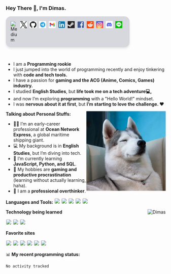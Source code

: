 ### Hey There 👋, I'm Dimas.

<div style="background-color: rgba(60, 67, 89, 0.2); border-radius: 16px; padding: 15px; display: inline-block; margin-bottom: 10px; box-shadow: 0 4px 6px rgba(0, 0, 0, 0.1);">
  <a href="https://medium.com/@dimasalif5">
    <img align="left" alt="Medium" width="22px" src="https://cdn.jsdelivr.net/npm/simple-icons@9.0.0/icons/medium.svg" style="fill:#000000; margin-right: 8px;"/>
  </a>
  <a href="https://twitter.com/NeXa_303">
    <img align="left" alt="Twitter" width="22px" src="https://raw.githubusercontent.com/devicons/devicon/master/icons/twitter/twitter-original.svg" style="margin-right: 8px;"/>
  </a>
  <a href="https://github.com/TheNeXa">
    <img align="left" alt="Github" width="22px" src="https://raw.githubusercontent.com/devicons/devicon/master/icons/github/github-original.svg" style="margin-right: 8px;"/>
  </a>
  <a href="https://t.me/NeXa303">
    <img align="left" alt="Telegram" width="22px" src="https://raw.githubusercontent.com/edent/SuperTinyIcons/master/images/svg/telegram.svg" style="margin-right: 8px;"/>
  </a>
  <a href="mailto:dimasalif5@gmail.com">
    <img align="left" alt="Gmail" width="22px" src="https://raw.githubusercontent.com/edent/SuperTinyIcons/master/images/svg/gmail.svg" style="margin-right: 8px;"/>
  </a>
  <a href="https://www.linkedin.com/in/dimas-alif/">
    <img align="left" alt="LinkedIn" width="22px" src="https://raw.githubusercontent.com/devicons/devicon/master/icons/linkedin/linkedin-original.svg" style="margin-right: 8px;"/>
  </a>
  <a href="https://steamcommunity.com/id/thenexas/">
    <img align="left" alt="Steam" width="22px" src="https://raw.githubusercontent.com/edent/SuperTinyIcons/master/images/svg/steam.svg" style="margin-right: 8px;"/>
  </a>
  <a href="https://www.facebook.com/Dimas.KeNtobi">
    <img align="left" alt="Facebook" width="22px" src="https://raw.githubusercontent.com/devicons/devicon/master/icons/facebook/facebook-original.svg" style="margin-right: 8px;"/>
  </a>
  <a href="https://www.reddit.com/u/TheNeXa">
    <img align="left" alt="Reddit" width="22px" src="https://raw.githubusercontent.com/edent/SuperTinyIcons/master/images/svg/reddit.svg" style="margin-right: 8px;"/>
  </a>
  <a href="https://www.instagram.com/dimski__/">
    <img align="left" alt="Instagram" width="22px" src="https://raw.githubusercontent.com/edent/SuperTinyIcons/master/images/svg/instagram.svg" style="margin-right: 8px;"/>
  </a>
  <a href="https://discord.gg/W2pGkq3MzF">
    <img align="left" alt="Discord" width="22px" src="https://raw.githubusercontent.com/edent/SuperTinyIcons/master/images/svg/discord.svg" style="margin-right: 8px;"/>
  </a>
  <a href="https://line.me/R/ti/p/nexa303">
    <img align="left" alt="LINE" width="22px" src="https://raw.githubusercontent.com/edent/SuperTinyIcons/master/images/svg/line.svg" style="margin-right: 8px;"/>
  </a>
  </a>
  <div style="clear: both;"></div>
</div>


<br />
<br />

- I am a **Programming rookie**
- I just jumped into the world of programming recently and enjoy tinkering with **code and tech tools.**
- I have a passion for **gaming and the ACG (Anime, Comics, Games) industry.**
- I studied **English Studies**, but **life took me on a tech adventure💻,**
- and now I’m exploring **programming** with a "Hello World!" mindset.
- I was **nervous about it at first**, but **I’m starting to love the challenge. ❤️**

<img align="right" alt="Dimas" width="250px" src="https://raw.githubusercontent.com/TheNeXa/TheNeXa/refs/heads/main/cute-dogo.jpg" />

**Talking about Personal Stuffs:**

- 👨‍🏛 I’m an early-career professional at **Ocean Network Express**, a global maritime shipping giant.
- 💻 My background is in **English Studies**, but I’m diving into tech.
- 🌱 I’m currently learning **JavaScript, Python, and SQL**.
- 🤔 My hobbies are **gaming and productive procrastination** (learning without actually learning, haha).
- 💼 I am a **professional overthinker**.




**Languages and Tools:** <code><img height="20" src="https://cdn.jsdelivr.net/npm/simple-icons@v8/icons/javascript.svg" style="background-color:white; border-radius:3px; padding:1px;"/></code>
<code><img height="20" src="https://cdn.jsdelivr.net/npm/simple-icons@v8/icons/python.svg" style="background-color:white; border-radius:3px; padding:1px;"/></code>
<code><img height="20" src="https://cdn.jsdelivr.net/npm/simple-icons@v8/icons/mysql.svg" style="background-color:white; border-radius:3px; padding:1px;"/></code>
<code><img height="20" src="https://cdn.jsdelivr.net/npm/simple-icons@v8/icons/git.svg" style="background-color:white; border-radius:3px; padding:1px;"/></code>
<code><img height="20" src="https://cdn.jsdelivr.net/npm/simple-icons@v8/icons/visualstudiocode.svg" style="background-color:white; border-radius:3px; padding:1px;"/></code>

<img align="right" src="https://github-readme-stats.vercel.app/api?username=TheNeXa&count_private=true&show_icons=true" alt="Dimas" />

**Technology being learned**

<code><img height="20" src="https://cdn.jsdelivr.net/npm/simple-icons@v8/icons/javascript.svg" style="background-color:white; border-radius:3px; padding:1px;"/></code>
<code><img height="20" src="https://cdn.jsdelivr.net/npm/simple-icons@v8/icons/python.svg" style="background-color:white; border-radius:3px; padding:1px;"/></code>
<code><img height="20" src="https://cdn.jsdelivr.net/npm/simple-icons@v8/icons/mysql.svg" style="background-color:white; border-radius:3px; padding:1px;"/></code>

**Favorite sites**

<code><img height="20" src="https://cdn.jsdelivr.net/npm/simple-icons@v8/icons/github.svg" style="background-color:white; border-radius:3px; padding:1px;"/></code>
<code><img height="20" src="https://cdn.jsdelivr.net/npm/simple-icons@v8/icons/reddit.svg" style="background-color:white; border-radius:3px; padding:1px;"/></code>
<code><img height="20" src="https://cdn.jsdelivr.net/npm/simple-icons@v8/icons/steam.svg" style="background-color:white; border-radius:3px; padding:1px;"/></code>
<code><img height="20" src="https://cdn.jsdelivr.net/npm/simple-icons@v8/icons/discord.svg" style="background-color:white; border-radius:3px; padding:1px;"/></code>
<code><img height="20" src="https://cdn.jsdelivr.net/npm/simple-icons@v8/icons/instagram.svg" style="background-color:white; border-radius:3px; padding:1px;"/></code>
<code><img height="20" src="https://cdn.jsdelivr.net/npm/simple-icons@v8/icons/myanimelist.svg" style="background-color:white; border-radius:3px; padding:1px;"/></code>


📊 **My recent programming status:**
<!--START_SECTION:waka-->

```txt
No activity tracked
```

<!--END_SECTION:waka-->
